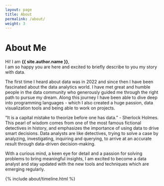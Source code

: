 ```yaml
---
layout: page
title: About
permalink: /about/
weight: 3
---
```


# **About Me**

Hi! I am **{{ site.author.name }}**,<br>
I am so happy you are here and excited to briefly describe to you my story with data.

The first time I heard about data was in 2022 and since then I have been fascinated about the data analytics world. I have met great and humble people in the data community who generously guided me through the right path to pursue my dream. Along this journey I have been able to dive deep into programming languages - which I also created a huge passion, data visualization tools and being able to work on projects. 

“It is a capital mistake to theorize before one has data.” - Sherlock Holmes. 
This pearl of wisdom comes from one of the most famous fictional detectives in history, and emphasizes the importance of using data to drive smart decisions. Data analysts are like detectives, trying to solve a case by analyzing, investigating, inquiring and querying, to arrive at an accurate result through data-driven decision-making.

With a curious mind, a keen eye for detail and a passion for solving problems to bring meaningful insights, I am excited to become a data analyst and stay updated with the new tools and techniques which are emerging regularly.

<div class="row">
{% include about/timeline.html %}
</div>

